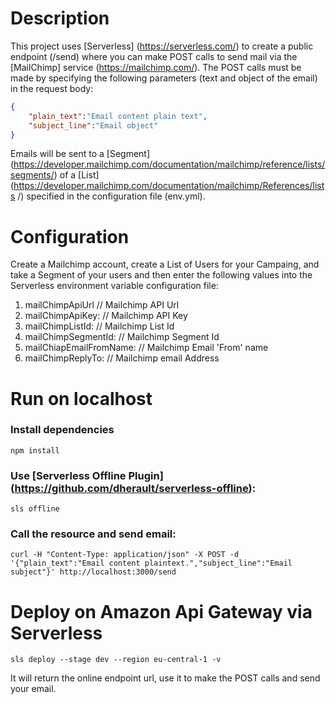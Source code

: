 # Description
This project uses [Serverless] (https://serverless.com/) to create a public endpoint (/send) where you can make POST calls to send mail via the [MailChimp] service (https://mailchimp.com/). The POST calls must be made by specifying the following parameters (text and object of the email) in the request body:

```json
{
	"plain_text":"Email content plain text",
	"subject_line":"Email object"
}
```

Emails will be sent to a [Segment] (https://developer.mailchimp.com/documentation/mailchimp/reference/lists/segments/) of a [List] (https://developer.mailchimp.com/documentation/mailchimp/References/lists /) specified in the configuration file (env.yml).

# Configuration
Create a Mailchimp account, create a List of Users for your Campaing, and take a Segment of your users and then enter the following values into the Serverless environment variable configuration file:

1. mailChimpApiUrl // Mailchimp API Url
2. mailChimpApiKey: // Mailchimp API  Key
3. mailChimpListId: // Mailchimp List Id 
4. mailChimpSegmentId: // Mailchimp Segment Id 
5. mailChiapEmailFromName: // Mailchimp Email 'From' name 
6. mailChimpReplyTo: // Mailchimp email Address

# Run on localhost

### Install dependencies
```
npm install
```

### Use [Serverless Offline Plugin] (https://github.com/dherault/serverless-offline):
```
sls offline
```

### Call the resource and send email:
```curl
curl -H "Content-Type: application/json" -X POST -d '{"plain_text":"Email content plaintext.","subject_line":"Email subject"}' http://localhost:3000/send
```

# Deploy on Amazon Api Gateway via Serverless
```
sls deploy --stage dev --region eu-central-1 -v
```
It will return the online endpoint url, use it to make the POST calls and send your email.
